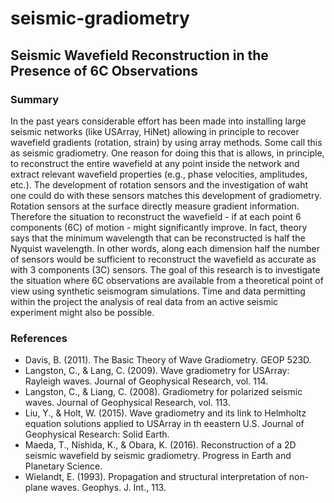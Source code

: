 # seismic-gradiometry
## Seismic Wavefield Reconstruction in the Presence of 6C Observations

### Summary
In the past years considerable effort has been made into installing large seismic networks (like USArray, HiNet) allowing in principle to recover wavefield gradients (rotation, strain) by using array methods. Some call this as seismic gradiometry. One reason for doing this that is allows, in principle, to reconstruct the entire wavefield at any point inside the network and extract relevant wavefield properties (e.g., phase velocities, amplitudes, etc.). The development of rotation sensors and the investigation of waht one could do with these sensors matches this development of gradiometry. Rotation sensors at the surface directly measure gradient information. Therefore the situation to reconstruct the wavefield - if at each point 6 components (6C) of motion - might significantly improve. In fact, theory says that the minimum wavelength that can be reconstructed is half the Nyquist wavelength. In other words, along each dimension half the number of sensors would be sufficient to reconstruct the wavefield as accurate as with 3 components (3C) sensors. The goal of this research is to investigate the situation where 6C observations are available from a theoretical point of view using synthetic seismogram simulations. Time and data permitting within the project the analysis of real data from an active seismic experiment might also be possible.

### References
- Davis, B. (2011). The Basic Theory of Wave Gradiometry. GEOP 523D.
- Langston, C., & Lang, C. (2009). Wave gradiometry for USArray: Rayleigh waves. Journal of Geophysical Research, vol. 114.
- Langston, C., & Liang, C. (2008). Gradiometry for polarized seismic waves. Journal of Geophysical Research, vol. 113.
- Liu, Y., & Holt, W. (2015). Wave gradiometry and its link to Helmholtz equation solutions applied to USArray in th eeastern U.S. Journal of Geophysical Research: Solid Earth.
- Maeda, T., Nishida, K., & Obara, K. (2016). Reconstruction of a 2D seismic wavefield by seismic gradiometry. Progress in Earth and Planetary Science.
- Wielandt, E. (1993). Propagation and structural interpretation of non-plane waves. Geophys. J. Int., 113.
